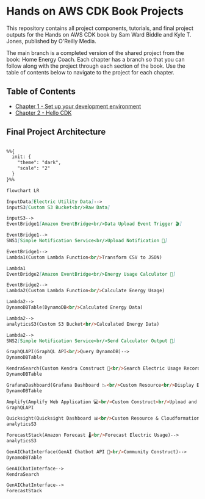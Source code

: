 # Hands on AWS CDK Book Projects

This repository contains all project components, tutorials, and final project outputs for the Hands on AWS CDK book by Sam Ward Biddle and Kyle T. Jones, published by O'Reilly Media.

The main branch is a completed version of the shared project from the book: Home Energy Coach. Each chapter has a branch so that you can follow along with the project through each section of the book. Use the table of contents below to navigate to the project for each chapter.

## Table of Contents

- [Chapter 1 - Set up your development environment](https://github.com/hands-on-aws-cdk-book/hands-on-aws-cdk-book-projects/tree/chapter-1/)
- [Chapter 2 - Hello CDK](https://github.com/hands-on-aws-cdk-book/hands-on-aws-cdk-book-projects/tree/chapter-2/)

## Final Project Architecture

```mmd

%%{
  init: {
    "theme": "dark",
    "scale": "2"
  }
}%%

flowchart LR

InputData[Electric Utility Data]-->
inputS3[Custom S3 Bucket<br/>Raw Data]

inputS3-->
EventBridge1[Amazon EventBridge<br/>Data Upload Event Trigger 🎬]

EventBridge1-->
SNS1[Simple Notification Service<br/>Upload Notification 📲]

EventBridge1-->
Lambda1(Custom Lambda Function<br/>Transform CSV to JSON)

Lambda1
EventBridge2[Amazon EventBridge<br/>Energy Usage Calculator 🧮]

EventBridge2-->
Lambda2(Custom Lambda Function<br/>Calculate Energy Usage)

Lambda2-->
DynamoDBTable(DynamoDB<br/>Calculated Energy Data)

Lambda2-->
analyticsS3(Custom S3 Bucket<br/>Calculated Energy Data)

Lambda2-->
SNS2[Simple Notification Service<br/>Send Calculator Output 📲]

GraphQLAPI(GraphQL API<br/>Query DynamoDB)-->
DynamoDBTable

KendraSearch(Custom Kendra Construct 🔎<br/>Search Electric Usage Records)-->
DynamoDBTable

GrafanaDashboard(Grafana Dashboard 📉<br/>Custom Resource<br/>Display Electric Usage Records)-->
DynamoDBTable

Amplify(Amplify Web Application 💻<br/>Custom Construct<br/>Upload and Display Data)-->
GraphQLAPI

Quicksight(Quicksight Dashboard 📊<br/>Custom Resource & Cloudformation<br/>Display Electric Usage Records)-->
analyticsS3

ForecastStack(Amazon Forecast 🌡<br/>Forecast Electric Usage)-->
analyticsS3

GenAIChatInterface(GenAI Chatbot API 💬<br/>Community Construct)-->
DynamoDBTable

GenAIChatInterface-->
KendraSearch

GenAIChatInterface-->
ForecastStack


```
